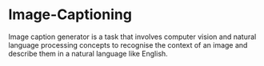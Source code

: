# Image-Captioning

Image caption generator is a task that involves computer vision and natural language processing concepts to
recognise the context of an image and describe them in a natural language like English.
